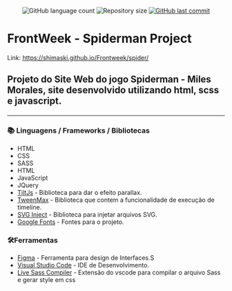 
<!-- ************************************* Baadges ********************************************* -->
<p align="center">
  <img alt="GitHub language count" src="https://img.shields.io/github/languages/count/shimaski/Frontweek?color=%2304D361">

 <img alt="Repository size" src="https://img.shields.io/github/repo-size/shimaski/Frontweek">

  <a href="https://github.com/tgmarinho/nlw1/commits/master">
    <img alt="GitHub last commit" src="https://img.shields.io/github/last-commit/shimaski/Frontweek">
  </a>
</p>

<!-- ************************************* Título ********************************************* -->

<h1>FrontWeek - Spiderman Project</h1>

Link: https://shimaski.github.io/Frontweek/spider/
<!-- ************************************* Sobre o projeto ********************************************* -->

<h2 Sobre o Projeto</h2>

<p> Projeto do Site Web do jogo Spiderman - Miles Morales, site desenvolvido utilizando html, scss e javascript. </p>

---

<h3>📚 Linguagens / Frameworks / Bibliotecas</h3>

* HTML
* CSS 
* SASS
* HTML 
* JavaScript
* JQuery
* [TiltJs](https://gijsroge.github.io/tilt.js/) - Biblioteca para dar o efeito parallax.  
* [TweenMax](https://greensock.com/docs/v2/TweenMax) - Biblioteca que contem a funcionalidade de execução de timeline.
* [SVG Inject](https://github.com/iconfu/svg-inject) - Biblioteca para injetar arquivos SVG. 
* [Google Fonts](https://fonts.google.com/) - Fontes para o projeto.


<h3>🛠Ferramentas</h3>

* [Figma](https://www.figma.com/) - Ferramenta para design de Interfaces.S 
* [Visual Studio Code](https://code.visualstudio.com/) - IDE de Desenvolvimento. 
* [Live Sass Compiler](https://marketplace.visualstudio.com/items?itemName=ritwickdey.live-sass) -  Extensão do vscode para compilar o arquivo Sass e gerar style em css

